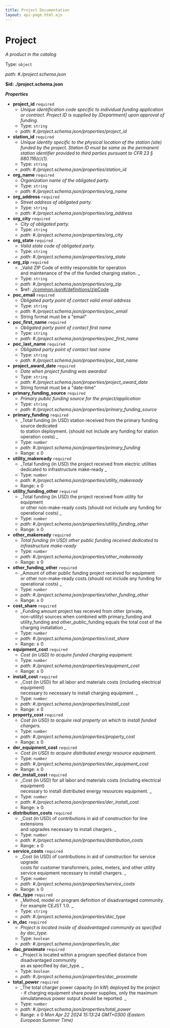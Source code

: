 ```yaml
---
title: Project Documentation
layout: api-page.html.ejs
---
```

# Project

_A product in the catalog_

Type: `object`

<i id="./project.schema.json">path: #./project.schema.json</i>

<b id=".project.schema.json">&#36;id: ./project.schema.json</b>

**_Properties_**

 - <b id="#./project.schema.json/properties/project_id">project_id</b> `required`
	 - _Unique identification code specific to individual funding application or contract. Project ID is supplied by [Department] upon approval of funding._
	 - Type: `string`
	 - <i id="./project.schema.json/properties/project_id">path: #./project.schema.json/properties/project_id</i>
 - <b id="#./project.schema.json/properties/station_id">station_id</b> `required`
	 - _Unique identity specific to the physical location of the station (site) funded by the project. Station ID must be same as the permanent station identifier provided to third parties pursuant to CFR 23 § 680.116(c)(1)._
	 - Type: `string`
	 - <i id="./project.schema.json/properties/station_id">path: #./project.schema.json/properties/station_id</i>
 - <b id="#./project.schema.json/properties/org_name">org_name</b> `required`
	 - _Organization name of the obligated party._
	 - Type: `string`
	 - <i id="./project.schema.json/properties/org_name">path: #./project.schema.json/properties/org_name</i>
 - <b id="#./project.schema.json/properties/org_address">org_address</b> `required`
	 - _Street address of obligated party._
	 - Type: `string`
	 - <i id="./project.schema.json/properties/org_address">path: #./project.schema.json/properties/org_address</i>
 - <b id="#./project.schema.json/properties/org_city">org_city</b> `required`
	 - _City of obligated party._
	 - Type: `string`
	 - <i id="./project.schema.json/properties/org_city">path: #./project.schema.json/properties/org_city</i>
 - <b id="#./project.schema.json/properties/org_state">org_state</b> `required`
	 - _Valid state code of obligated party._
	 - Type: `string`
	 - <i id="./project.schema.json/properties/org_state">path: #./project.schema.json/properties/org_state</i>
 - <b id="#./project.schema.json/properties/org_zip">org_zip</b> `required`
	 - _Valid ZIP Code of entity responsible for operation <br>and maintenance of the of the funded charging station.
_
	 - Type: `string`
	 - <i id="./project.schema.json/properties/org_zip">path: #./project.schema.json/properties/org_zip</i>
	 - &#36;ref: [./common.json#/definitions/zipCode](#.common.jsondefinitionszipcode)
 - <b id="#./project.schema.json/properties/poc_email">poc_email</b> `required`
	 - _Obligated party point of contact valid email address_
	 - Type: `string`
	 - <i id="./project.schema.json/properties/poc_email">path: #./project.schema.json/properties/poc_email</i>
	 - String format must be a "email"
 - <b id="#./project.schema.json/properties/poc_first_name">poc_first_name</b> `required`
	 - _Obligated party point of contact first name_
	 - Type: `string`
	 - <i id="./project.schema.json/properties/poc_first_name">path: #./project.schema.json/properties/poc_first_name</i>
 - <b id="#./project.schema.json/properties/poc_last_name">poc_last_name</b> `required`
	 - _Obligated party point of contact last name_
	 - Type: `string`
	 - <i id="./project.schema.json/properties/poc_last_name">path: #./project.schema.json/properties/poc_last_name</i>
 - <b id="#./project.schema.json/properties/project_award_date">project_award_date</b> `required`
	 - _Date when project funding was awarded_
	 - Type: `string`
	 - <i id="./project.schema.json/properties/project_award_date">path: #./project.schema.json/properties/project_award_date</i>
	 - String format must be a "date-time"
 - <b id="#./project.schema.json/properties/primary_funding_source">primary_funding_source</b> `required`
	 - _Primary public funding source for the project/application_
	 - Type: `string`
	 - <i id="./project.schema.json/properties/primary_funding_source">path: #./project.schema.json/properties/primary_funding_source</i>
 - <b id="#./project.schema.json/properties/primary_funding">primary_funding</b> `required`
	 - _Total funding (in USD) station received from the primary funding source dedicated<br>to station deployment. (should not include any funding for station operation costs)
_
	 - Type: `number`
	 - <i id="./project.schema.json/properties/primary_funding">path: #./project.schema.json/properties/primary_funding</i>
	 - Range:  &ge; 0
 - <b id="#./project.schema.json/properties/utility_makeready">utility_makeready</b> `required`
	 - _Total funding (in USD) the project received from electric utilities<br>dedicated to infrastructure make-ready
_
	 - Type: `number`
	 - <i id="./project.schema.json/properties/utility_makeready">path: #./project.schema.json/properties/utility_makeready</i>
	 - Range:  &ge; 0
 - <b id="#./project.schema.json/properties/utility_funding_other">utility_funding_other</b> `required`
	 - _Total funding (in USD) the project received from utility for equipment<br>or other non-make-ready costs (should not include any funding for operational costs)
_
	 - Type: `number`
	 - <i id="./project.schema.json/properties/utility_funding_other">path: #./project.schema.json/properties/utility_funding_other</i>
	 - Range:  &ge; 0
 - <b id="#./project.schema.json/properties/other_makeready">other_makeready</b> `required`
	 - _Total funding (in USD) other public funding received dedicated to infrastructure make-ready<br>_
	 - Type: `number`
	 - <i id="./project.schema.json/properties/other_makeready">path: #./project.schema.json/properties/other_makeready</i>
	 - Range:  &ge; 0
 - <b id="#./project.schema.json/properties/other_funding_other">other_funding_other</b> `required`
	 - _Amount of other public funding project received for equipment<br>or other non-make-ready costs (should not include any funding for operational costs)
_
	 - Type: `number`
	 - <i id="./project.schema.json/properties/other_funding_other">path: #./project.schema.json/properties/other_funding_other</i>
	 - Range:  &ge; 0
 - <b id="#./project.schema.json/properties/cost_share">cost_share</b> `required`
	 - _Funding amount project has received from other (private,<br>non-utility) sources when combined with primary_funding
and utility_funding and other_public_funding equals
the total cost of the charging installation
_
	 - Type: `number`
	 - <i id="./project.schema.json/properties/cost_share">path: #./project.schema.json/properties/cost_share</i>
	 - Range:  &ge; 0
 - <b id="#./project.schema.json/properties/equipment_cost">equipment_cost</b> `required`
	 - _Cost (in USD) to acquire funded charging equipment._
	 - Type: `number`
	 - <i id="./project.schema.json/properties/equipment_cost">path: #./project.schema.json/properties/equipment_cost</i>
	 - Range:  &ge; 0
 - <b id="#./project.schema.json/properties/install_cost">install_cost</b> `required`
	 - _Cost (in USD) for all labor and materials costs (including electrical equipment)<br>necessary to necessary to install charging equipment.
_
	 - Type: `number`
	 - <i id="./project.schema.json/properties/install_cost">path: #./project.schema.json/properties/install_cost</i>
	 - Range:  &ge; 0
 - <b id="#./project.schema.json/properties/property_cost">property_cost</b> `required`
	 - _Cost (in USD) to acquire real property on which to install funded chargers.<br>_
	 - Type: `number`
	 - <i id="./project.schema.json/properties/property_cost">path: #./project.schema.json/properties/property_cost</i>
	 - Range:  &ge; 0
 - <b id="#./project.schema.json/properties/der_equipment_cost">der_equipment_cost</b> `required`
	 - _Cost (in USD) to acquire distributed energy resource equipment.<br>_
	 - Type: `number`
	 - <i id="./project.schema.json/properties/der_equipment_cost">path: #./project.schema.json/properties/der_equipment_cost</i>
	 - Range:  &ge; 0
 - <b id="#./project.schema.json/properties/der_install_cost">der_install_cost</b> `required`
	 - _Cost (in USD) for all labor and materials costs (including electrical equipment)<br>necessary to install distributed energy resources equipment.
_
	 - Type: `number`
	 - <i id="./project.schema.json/properties/der_install_cost">path: #./project.schema.json/properties/der_install_cost</i>
	 - Range:  &ge; 0
 - <b id="#./project.schema.json/properties/distribution_costs">distribution_costs</b> `required`
	 - _Cost (in USD) of contributions in aid of construction for line extensions<br>and upgrades necessary to install chargers.
_
	 - Type: `number`
	 - <i id="./project.schema.json/properties/distribution_costs">path: #./project.schema.json/properties/distribution_costs</i>
	 - Range:  &ge; 0
 - <b id="#./project.schema.json/properties/service_costs">service_costs</b> `required`
	 - _Cost (in USD) of contributions in aid of construction for service upgrade<br>costs for customer transformers, poles, meters, and other utility service
equipment necessary to install chargers.
_
	 - Type: `number`
	 - <i id="./project.schema.json/properties/service_costs">path: #./project.schema.json/properties/service_costs</i>
	 - Range:  &ge; 0
 - <b id="#./project.schema.json/properties/dac_type">dac_type</b> `required`
	 - _Method, model or program definition of disadvantaged community.<br>For example CEJST 1.0.
_
	 - Type: `string`
	 - <i id="./project.schema.json/properties/dac_type">path: #./project.schema.json/properties/dac_type</i>
 - <b id="#./project.schema.json/properties/in_dac">in_dac</b> `required`
	 - _Project is located inside of disadvantaged community as specified by dac_type._
	 - Type: `boolean`
	 - <i id="./project.schema.json/properties/in_dac">path: #./project.schema.json/properties/in_dac</i>
 - <b id="#./project.schema.json/properties/dac_proximate">dac_proximate</b> `required`
	 - _Project is located within a program specified distance from disadvantaged community<br>as as specified by dac_type.
_
	 - Type: `boolean`
	 - <i id="./project.schema.json/properties/dac_proximate">path: #./project.schema.json/properties/dac_proximate</i>
 - <b id="#./project.schema.json/properties/total_power">total_power</b> `required`
	 - _The total charger power capacity (in kW) deployed by the project <br>- if charging equipment share power supplies, only the maximum
simulataneous power output should be reported.
_
	 - Type: `number`
	 - <i id="./project.schema.json/properties/total_power">path: #./project.schema.json/properties/total_power</i>
	 - Range:  &ge; 0
 _Mon Apr 22 2024 15:13:24 GMT+0300 (Eastern European Summer Time)_
